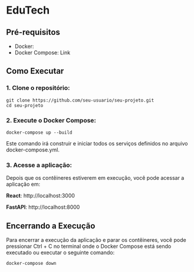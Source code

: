 # EduTech

## Pré-requisitos
* Docker:
* Docker Compose: Link

## Como Executar
### 1. Clone o repositório:

```
git clone https://github.com/seu-usuario/seu-projeto.git
cd seu-projeto
```
### 2. Execute o Docker Compose:

```
docker-compose up --build
```
Este comando irá construir e iniciar todos os serviços definidos no arquivo docker-compose.yml.

### 3. Acesse a aplicação:
Depois que os contêineres estiverem em execução, você pode acessar a aplicação em:

**React**: http://localhost:3000

**FastAPI**: http://localhost:8000

## Encerrando a Execução

Para encerrar a execução da aplicação e parar os contêineres, você pode pressionar Ctrl + C no terminal onde o Docker Compose está sendo executado ou executar o seguinte comando:

```
docker-compose down
```
